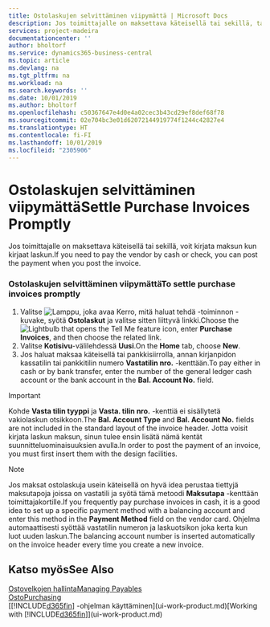 ```yaml
---
title: Ostolaskujen selvittäminen viipymättä | Microsoft Docs
description: Jos toimittajalle on maksettava käteisellä tai sekillä, tarvittava kirjaus voidaan tehdä laskua kirjattaessa.
services: project-madeira
documentationcenter: ''
author: bholtorf
ms.service: dynamics365-business-central
ms.topic: article
ms.devlang: na
ms.tgt_pltfrm: na
ms.workload: na
ms.search.keywords: ''
ms.date: 10/01/2019
ms.author: bholtorf
ms.openlocfilehash: c50367647e4d0e4a02cec3b43cd29ef8def68f78
ms.sourcegitcommit: 02e704bc3e01d62072144919774f1244c42827e4
ms.translationtype: HT
ms.contentlocale: fi-FI
ms.lasthandoff: 10/01/2019
ms.locfileid: "2305906"
---
```

# <a name="settle-purchase-invoices-promptly"></a><span data-ttu-id="938e2-103">Ostolaskujen selvittäminen viipymättä</span><span class="sxs-lookup"><span data-stu-id="938e2-103">Settle Purchase Invoices Promptly</span></span>
<span data-ttu-id="938e2-104">Jos toimittajalle on maksettava käteisellä tai sekillä, voit kirjata maksun kun kirjaat laskun.</span><span class="sxs-lookup"><span data-stu-id="938e2-104">If you need to pay the vendor by cash or check, you can post the payment when you post the invoice.</span></span>  
  
### <a name="to-settle-purchase-invoices-promptly"></a><span data-ttu-id="938e2-105">Ostolaskujen selvittäminen viipymättä</span><span class="sxs-lookup"><span data-stu-id="938e2-105">To settle purchase invoices promptly</span></span>  
1. <span data-ttu-id="938e2-106">Valitse ![Lamppu, joka avaa Kerro, mitä haluat tehdä -toiminnon](media/ui-search/search_small.png "Kerro, mitä haluat tehdä") -kuvake, syötä **Ostolaskut** ja valitse sitten liittyvä linkki.</span><span class="sxs-lookup"><span data-stu-id="938e2-106">Choose the ![Lightbulb that opens the Tell Me feature](media/ui-search/search_small.png "Tell me what you want to do") icon, enter **Purchase Invoices**, and then choose the related link.</span></span>  
2. <span data-ttu-id="938e2-107">Valitse **Kotisivu**-välilehdessä **Uusi**.</span><span class="sxs-lookup"><span data-stu-id="938e2-107">On the **Home** tab, choose **New**.</span></span>  
3.  <span data-ttu-id="938e2-108">Jos haluat maksaa käteisellä tai pankkisiirrolla, annan kirjanpidon kassatilin tai pankkitilin numero **Vastatilin nro.** -kenttään.</span><span class="sxs-lookup"><span data-stu-id="938e2-108">To pay either in cash or by bank transfer, enter the number of the general ledger cash account or the bank account in the **Bal. Account No.** field.</span></span>  
  
> [!IMPORTANT]  
>  <span data-ttu-id="938e2-109">Kohde **Vasta tilin tyyppi** ja **Vasta. tilin nro.** -kenttiä ei sisällytetä vakiolaskun otsikkoon.</span><span class="sxs-lookup"><span data-stu-id="938e2-109">The **Bal. Account Type** and **Bal. Account No.** fields are not included in the standard layout of the invoice header.</span></span> <span data-ttu-id="938e2-110">Jotta voisit kirjata laskun maksun, sinun tulee ensin lisätä nämä kentät suunnitteluominaisuuksien avulla.</span><span class="sxs-lookup"><span data-stu-id="938e2-110">In order to post the payment of an invoice, you must first insert them with the design facilities.</span></span>  
  
> [!NOTE]  
>  <span data-ttu-id="938e2-111">Jos maksat ostolaskuja usein käteisellä on hyvä idea perustaa tiettyjä maksutapoja joissa on vastatili ja syötä tämä metoodi **Maksutapa** -kenttään toimittajakortille.</span><span class="sxs-lookup"><span data-stu-id="938e2-111">If you frequently pay purchase invoices in cash, it is a good idea to set up a specific payment method with a balancing account and enter this method in the **Payment Method** field on the vendor card.</span></span> <span data-ttu-id="938e2-112">Ohjelma automaattisesti syöttää vastatilin numeron ja laskuotsikon joka kerta kun luot uuden laskun.</span><span class="sxs-lookup"><span data-stu-id="938e2-112">The balancing account number is inserted automatically on the invoice header every time you create a new invoice.</span></span>  
  
## <a name="see-also"></a><span data-ttu-id="938e2-113">Katso myös</span><span class="sxs-lookup"><span data-stu-id="938e2-113">See Also</span></span>  
[<span data-ttu-id="938e2-114">Ostovelkojen hallinta</span><span class="sxs-lookup"><span data-stu-id="938e2-114">Managing Payables</span></span>](payables-manage-payables.md)  
[<span data-ttu-id="938e2-115">Osto</span><span class="sxs-lookup"><span data-stu-id="938e2-115">Purchasing</span></span>](purchasing-manage-purchasing.md)  
<span data-ttu-id="938e2-116">[[!INCLUDE[d365fin](includes/d365fin_md.md)] -ohjelman käyttäminen](ui-work-product.md)</span><span class="sxs-lookup"><span data-stu-id="938e2-116">[Working with [!INCLUDE[d365fin](includes/d365fin_md.md)]](ui-work-product.md)</span></span>